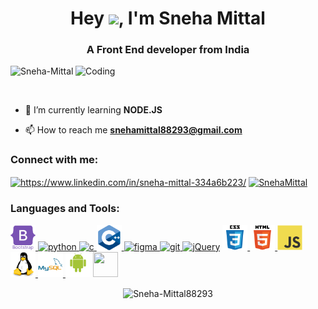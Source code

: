 <h1 align="center">
<!-- <img width=2000 src= "https://www.bdosn.org/images/2019/07/03/Workshop%20-%20Unveiling%20the%20secret%20through%20machine%20learning.jpg" height = "400"> -->
</h1>
<h1 align="center">Hey <img src="https://media.giphy.com/media/hvRJCLFzcasrR4ia7z/giphy.gif" width="35">, I'm Sneha Mittal</h1>
<h3 align="center">A Front End developer from India</h3>
<img align="right" alt="Coding" width="400" src="https://res.cloudinary.com/practicaldev/image/fetch/s--2bZIjPGC -/c_limit%2Cf_auto%2Cfl_progressive%2Cq_66%2Cw_880/https://dev-to-uploads.s3.amazonaws.com/i/d4tvukbt5mra37cvwklk.gif">

<p align="left"> <img src="https://komarev.com/ghpvc/?username=Sneha-Mittal88293&label=Profile%20views&color=0e75b6&style=flat" alt="Sneha-Mittal" /> </p>

<p align="left"> <a href="https://twitter.com/" target="blank"><img src="https://img.shields.io/twitter/follow/?logo=twitter&style=for-the-badge" alt="" /></a> </p>

- 🌱 I’m currently learning **NODE.JS**

- 📫 How to reach me **snehamittal88293@gmail.com**

<h3 align="left">Connect with me:</h3>
<p align="left">
<a href="https://www.linkedin.com/in/sneha-mittal-334a6b223/" target="blank"><img align="center" src="https://raw.githubusercontent.com/rahuldkjain/github-profile-readme-generator/master/src/images/icons/Social/linked-in-alt.svg" alt="https://www.linkedin.com/in/sneha-mittal-334a6b223/" height="30" width="40" /></a>
<a href="https://instagram.com/sneha_m0502" target = "blank"><img align="center" src="https://raw.githubusercontent.com/rahuldkjain/github-profile-readme-generator/master/src/images/icons/Social/instagram.svg" alt=" SnehaMittal" height="30" width="40" /></a>

</p>



<h3 align="left">Languages and Tools:</h3>
<p align="left">
<a href="https://getbootstrap.com" target="_blank" rel="noreferrer"> <img src="https://raw.githubusercontent.com/devicons/devicon/master/icons/bootstrap/bootstrap-plain-wordmark.svg" alt="bootstrap" width="40" height="40"/> </a>  
<a href="https://www.w3schools.com/python" target="_blank" rel="noreferrer"> <img src="https://cf.girlsaskguys.com/q4536300/primary-share.png?24" alt="python" width="40" height="40"/> </a>  
<a href="https://www.w3schools.com/c" target="_blank" rel="noreferrer"> <img src="https://i.pinimg.com/originals/08/28/d3/0828d329e835408893beb6b40c94edf7.png" alt="c" width="40" height="40"/> </a>  
<a href="https://www.w3schools.com/cpp/" target="_blank" rel="noreferrer"> <img src="https://raw.githubusercontent.com/devicons/devicon/master/icons/cplusplus/cplusplus-original.svg" alt="cplusplus" width="40" height="40"/> </a>  
<a href="https://www.figma.com/" target="_blank" rel="noreferrer"> <img src="https://www.vectorlogo.zone/logos/figma/figma-icon.svg" alt="figma" width="40" height="40"/> </a> <a href="https://git-scm.com/" target="_blank" rel="noreferrer"> <img src="https://www.vectorlogo.zone/logos/git-scm/git-scm-icon.svg" alt="git" width="40" height="40"/> </a>
  <a href="https://jquery.com/" target="_blank" rel="noreferrer"><img src="https://user-images.githubusercontent.com/78539161/179682340-fcb86e2b-bdbe-4c52-a827-a12e669a58a3.png" alt="jQuery" width="20" height="20"></a>
<a href="https://www.w3schools.com/css/" target="_blank" rel="noreferrer"> <img src="https://raw.githubusercontent.com/devicons/devicon/master/icons/css3/css3-original-wordmark.svg" alt="css3" width="40" height="40"/> </a>
<a href="https://www.w3.org/html/" target="_blank" rel="noreferrer"> <img src="https://raw.githubusercontent.com/devicons/devicon/master/icons/html5/html5-original-wordmark.svg" alt="html5" width="40" height="40"/> </a> <a href="https://developer.mozilla.org/en-US/docs/Web/JavaScript" target="_blank" rel="noreferrer"> <img src="https://raw.githubusercontent.com/devicons/devicon/master/icons/javascript/javascript-original.svg" alt="javascript" width="40" height="40"/> </a>
<a href="https://www.linux.org/" target="_blank" rel="noreferrer"> <img src="https://raw.githubusercontent.com/devicons/devicon/master/icons/linux/linux-original.svg" alt="linux" width="40" height="40"/> </a>
  <a href="https://www.mysql.com/" target="_blank" rel="noreferrer"> <img src="https://raw.githubusercontent.com/devicons/devicon/master/icons/mysql/mysql-original-wordmark.svg" alt="mysql" width="40" height="40"/> </a>
<a href="https://developer.android.com/docs" target="_blank" rel="noreferrer"><img src="https://raw.githubusercontent.com/devicons/devicon/master/icons/android/android-original-wordmark.svg" alt="android" width="40" height="40" style="max-width: 100%;"></a>
<a href="https://hyper.is/" target="_blank" rel="noreferrer"><img src="https://user-images.githubusercontent.com/78539161/180262577-2538fca2-5701-4db4-a2fd-0871adc4af84.svg" width="40" height="40"></a>
</p>

<p align="center"><img align="center" src="https://github-readme-streak-stats.herokuapp.com/?user=Sneha-Mittal88293&theme=algolia" alt="Sneha-Mittal88293" /></p>

